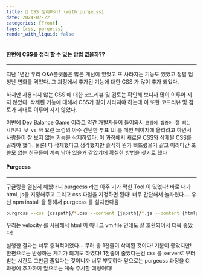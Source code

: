```yaml
---
title: 🍥 CSS 정리하기! (with purgecss)
date: 2024-07-22
categories: [Front]
tags: [css, purgecss]
render_with_liquid: false
---
```

#### 한번에 CSS를 정리 할 수 있는 방법 없을까??
---
지난 1년간 우리 Q&A플랫폼은 많은 개선이 있었고 또 사라지는 기능도 있었고 정말 엄청난 변화를 겪었다. 그 과정에서 추가된 기능에 대한 CSS 가 많이 추가 되었다.

하지만 사용되지 않는 CSS 에 대한 코드리뷰 및 검토는 확인해 보니까 많이 이루어 지지 않았다. 
삭제된 기능에 대해서 CSS가 같이 사라져야 하는데 이 또한 코드리뷰 및 검토가 제대로 이루어 지지 않았다.

이번에 Dev Balance Game 이라고 약간 개발자들이 들어와서 `코딩에 집중이 잘 되는 시간은? 낮 vs 밤` 요런 느낌의 아주 간단한 투표 UI 를 메인 페이지에 올리려고 하면서 사람들이 잘 보지 않는 기능을 삭제하였다. 이 과정에서 새로운 CSS와 삭제될 CSS를 골라야 했다. 물론! 다 삭제했다고 생각했지만 솔직히 뭔가 빠뜨렸을거 같고 이러다간 또 쓸모 없는 친구들이 계속 남아 있을거 같았기에 확실한 방법을 찾기로 했다

#### Purgecss
---
구글링을 열심히 해봤더니 purgecss 라는 아주 기가 막힌 Tool 이 있었다!
바로 내가 html, js을 지정해주고 그리고 css 파일을 지정하면  된다! 너무 간단해서 놀라웠다....
우선 npm install 을 통해서 purgecss 를 설치한다음

```bash
purgrcss --css {csspath}/*.css --content {jspath}/*.js --content {htmlpath}/*.vm --output {csspath}
```

우리는 velocity 를 사용해서 html 이 아니고 vm file 인데도 잘 호환되어서 더욱 좋았다!

실행한 결과는 너무 충격적이었다...
무려 총 1천줄이 삭제된 것이다! 기분이 좋았지만! 한편으로는 반성하는 계기가 되기도 하였다!
1천줄이 줄었다는건 css 를 server로 부터 받는 시간도 그만큼 줄었다는 것이니까 너무 뿌듯하다
앞으로는 purgecss 과정을 CI 과정에 추가하여 앞으로는 계속 주시할 예정이다!